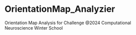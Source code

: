 # OrientationMap_Analyzier
Orientation Map Analysis for Challenge @2024 Computational Neuroscience Winter School   
